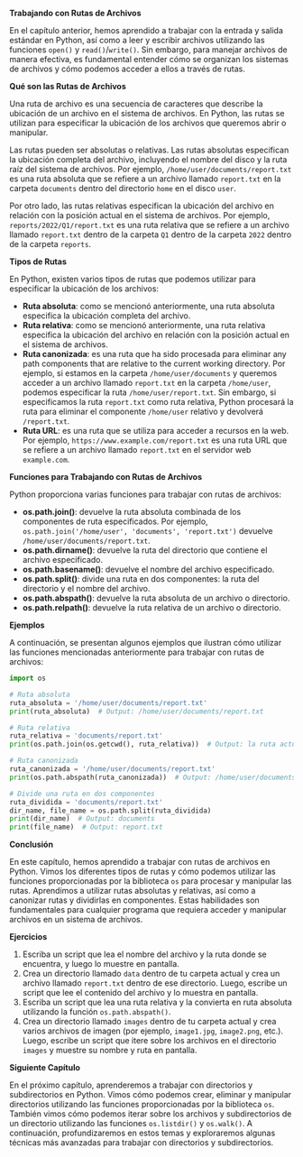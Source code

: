**Trabajando con Rutas de Archivos**

En el capítulo anterior, hemos aprendido a trabajar con la entrada y salida estándar en Python, así como a leer y escribir archivos utilizando las funciones `open()` y `read()`/`write()`. Sin embargo, para manejar archivos de manera efectiva, es fundamental entender cómo se organizan los sistemas de archivos y cómo podemos acceder a ellos a través de rutas.

**Qué son las Rutas de Archivos**

Una ruta de archivo es una secuencia de caracteres que describe la ubicación de un archivo en el sistema de archivos. En Python, las rutas se utilizan para especificar la ubicación de los archivos que queremos abrir o manipular.

Las rutas pueden ser absolutas o relativas. Las rutas absolutas especifican la ubicación completa del archivo, incluyendo el nombre del disco y la ruta raíz del sistema de archivos. Por ejemplo, `/home/user/documents/report.txt` es una ruta absoluta que se refiere a un archivo llamado `report.txt` en la carpeta `documents` dentro del directorio `home` en el disco `user`.

Por otro lado, las rutas relativas especifican la ubicación del archivo en relación con la posición actual en el sistema de archivos. Por ejemplo, `reports/2022/Q1/report.txt` es una ruta relativa que se refiere a un archivo llamado `report.txt` dentro de la carpeta `Q1` dentro de la carpeta `2022` dentro de la carpeta `reports`.

**Tipos de Rutas**

En Python, existen varios tipos de rutas que podemos utilizar para especificar la ubicación de los archivos:

* **Ruta absoluta**: como se mencionó anteriormente, una ruta absoluta especifica la ubicación completa del archivo.
* **Ruta relativa**: como se mencionó anteriormente, una ruta relativa especifica la ubicación del archivo en relación con la posición actual en el sistema de archivos.
* **Ruta canonizada**: es una ruta que ha sido procesada para eliminar any path components that are relative to the current working directory. Por ejemplo, si estamos en la carpeta `/home/user/documents` y queremos acceder a un archivo llamado `report.txt` en la carpeta `/home/user`, podemos especificar la ruta `/home/user/report.txt`. Sin embargo, si especificamos la ruta `report.txt` como ruta relativa, Python procesará la ruta para eliminar el componente `/home/user` relativo y devolverá `/report.txt`.
* **Ruta URL**: es una ruta que se utiliza para acceder a recursos en la web. Por ejemplo, `https://www.example.com/report.txt` es una ruta URL que se refiere a un archivo llamado `report.txt` en el servidor web `example.com`.

**Funciones para Trabajando con Rutas de Archivos**

Python proporciona varias funciones para trabajar con rutas de archivos:

* **os.path.join()**: devuelve la ruta absoluta combinada de los componentes de ruta especificados. Por ejemplo, `os.path.join('/home/user', 'documents', 'report.txt')` devuelve `/home/user/documents/report.txt`.
* **os.path.dirname()**: devuelve la ruta del directorio que contiene el archivo especificado.
* **os.path.basename()**: devuelve el nombre del archivo especificado.
* **os.path.split()**: divide una ruta en dos componentes: la ruta del directorio y el nombre del archivo.
* **os.path.abspath()**: devuelve la ruta absoluta de un archivo o directorio.
* **os.path.relpath()**: devuelve la ruta relativa de un archivo o directorio.

**Ejemplos**

A continuación, se presentan algunos ejemplos que ilustran cómo utilizar las funciones mencionadas anteriormente para trabajar con rutas de archivos:

```python
import os

# Ruta absoluta
ruta_absoluta = '/home/user/documents/report.txt'
print(ruta_absoluta)  # Output: /home/user/documents/report.txt

# Ruta relativa
ruta_relativa = 'documents/report.txt'
print(os.path.join(os.getcwd(), ruta_relativa))  # Output: la ruta actual + documents/report.txt

# Ruta canonizada
ruta_canonizada = '/home/user/documents/report.txt'
print(os.path.abspath(ruta_canonizada))  # Output: /home/user/documents/report.txt

# Divide una ruta en dos componentes
ruta_dividida = 'documents/report.txt'
dir_name, file_name = os.path.split(ruta_dividida)
print(dir_name)  # Output: documents
print(file_name)  # Output: report.txt
```

**Conclusión**

En este capítulo, hemos aprendido a trabajar con rutas de archivos en Python. Vimos los diferentes tipos de rutas y cómo podemos utilizar las funciones proporcionadas por la biblioteca `os` para procesar y manipular las rutas. Aprendimos a utilizar rutas absolutas y relativas, así como a canonizar rutas y dividirlas en componentes. Estas habilidades son fundamentales para cualquier programa que requiera acceder y manipular archivos en un sistema de archivos.

**Ejercicios**

1. Escriba un script que lea el nombre del archivo y la ruta donde se encuentra, y luego lo muestre en pantalla.
2. Crea un directorio llamado `data` dentro de tu carpeta actual y crea un archivo llamado `report.txt` dentro de ese directorio. Luego, escribe un script que lee el contenido del archivo y lo muestra en pantalla.
3. Escriba un script que lea una ruta relativa y la convierta en ruta absoluta utilizando la función `os.path.abspath()`.
4. Crea un directorio llamado `images` dentro de tu carpeta actual y crea varios archivos de imagen (por ejemplo, `image1.jpg`, `image2.png`, etc.). Luego, escribe un script que itere sobre los archivos en el directorio `images` y muestre su nombre y ruta en pantalla.

**Siguiente Capítulo**

En el próximo capítulo, aprenderemos a trabajar con directorios y subdirectorios en Python. Vimos cómo podemos crear, eliminar y manipular directorios utilizando las funciones proporcionadas por la biblioteca `os`. También vimos cómo podemos iterar sobre los archivos y subdirectorios de un directorio utilizando las funciones `os.listdir()` y `os.walk()`. A continuación, profundizaremos en estos temas y exploraremos algunas técnicas más avanzadas para trabajar con directorios y subdirectorios.